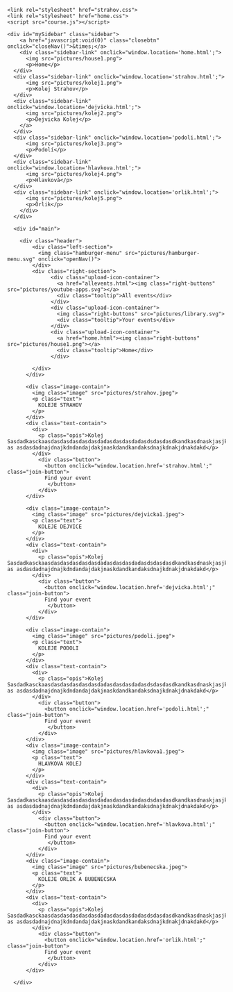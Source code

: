 
<!DOCTYPE html>
<html>
  <head>
    <title>Semestralka</title>
   
    <link rel="stylesheet" href="strahov.css">
    <link rel="stylesheet" href="home.css">
    <script src="course.js"></script>
  </head>
  <body>
    

    <div id="mySidebar" class="sidebar">
        <a href="javascript:void(0)" class="closebtn" onclick="closeNav()">&times;</a>
        <div class="sidebar-link" onclick="window.location='home.html';">
          <img src="pictures/house1.png">
          <p>Home</p>
      </div>
      <div class="sidebar-link" onclick="window.location='strahov.html';">
          <img src="pictures/kolej1.png">
          <p>Kolej Strahov</p>
      </div>
      <div class="sidebar-link" onclick="window.location='dejvicka.html';">
          <img src="pictures/kolej2.png">
          <p>Dejvicka Kolej</p>
        </a>
      </div>
      <div class="sidebar-link" onclick="window.location='podoli.html';">
          <img src="pictures/kolej3.png">
          <p>Podolí</p>
      </div>
      <div class="sidebar-link" onclick="window.location='hlavkova.html';">
          <img src="pictures/kolej4.png">
          <p>Hlavková</p>
      </div>
      <div class="sidebar-link" onclick="window.location='orlik.html';">
          <img src="pictures/kolej5.png">
          <p>Orlik</p>
        </div>
      </div>
      
      <div id="main">
       
        <div class="header">
            <div class="left-section">
              <img class="hamburger-menu" src="pictures/hamburger-menu.svg" onclick="openNav()">
            </div>
            <div class="right-section">
                  <div class="upload-icon-container">
                    <a href="allevents.html"><img class="right-buttons" src="pictures/youtube-apps.svg"></a>
                    <div class="tooltip">All events</div>
                  </div>
                  <div class="upload-icon-container">
                    <img class="right-buttons" src="pictures/library.svg">
                    <div class="tooltip">Your events</div>
                  </div>
                  <div class="upload-icon-container">
                    <a href="home.html"><img class="right-buttons" src="pictures/house1.png"></a>
                    <div class="tooltip">Home</div>
                  </div>
                  
            </div>
          </div>

          <div class="image-contain">
            <img class="image" src="pictures/strahov.jpeg">
            <p class="text">
              KOLEJE STRAHOV
            </p>
          </div>
          <div class="text-contain">
            <div>
              <p class="opis">Kolej Sasdadkasckaasdasdasdasdasdasdadasdasdasdadasdsdasdasdkandkasdnaskjasjkdasdkasjkdasjkdadansdakdnak as asdasdadnajdnajkdndandajdakjnaskdandkandaksdnajkdnakjdnakdakd</p>
            </div>
              <div class="button">
                <button onclick="window.location.href='strahov.html';" class="join-button">
                Find your event
                 </button>
              </div>
          </div>

          <div class="image-contain">
            <img class="image" src="pictures/dejvicka1.jpeg">
            <p class="text">
              KOLEJE DEJVICE
            </p>
          </div>
          <div class="text-contain">
            <div>
              <p class="opis">Kolej Sasdadkasckaasdasdasdasdasdasdadasdasdasdadasdsdasdasdkandkasdnaskjasjkdasdkasjkdasjkdadansdakdnak as asdasdadnajdnajkdndandajdakjnaskdandkandaksdnajkdnakjdnakdakd</p>
            </div>
              <div class="button">
                <button onclick="window.location.href='dejvicka.html';" class="join-button">
                Find your event
                 </button>
              </div>
          </div>

          <div class="image-contain">
            <img class="image" src="pictures/podoli.jpeg">
            <p class="text">
              KOLEJE PODOLI
            </p>
          </div>
          <div class="text-contain">
            <div>
              <p class="opis">Kolej Sasdadkasckaasdasdasdasdasdasdadasdasdasdadasdsdasdasdkandkasdnaskjasjkdasdkasjkdasjkdadansdakdnak as asdasdadnajdnajkdndandajdakjnaskdandkandaksdnajkdnakjdnakdakd</p>
            </div>
              <div class="button">
                <button onclick="window.location.href='podoli.html';" class="join-button">
                Find your event
                 </button>
              </div>
          </div>
          <div class="image-contain">
            <img class="image" src="pictures/hlavkova1.jpeg">
            <p class="text">
              HLAVKOVA KOLEJ
            </p>
          </div>
          <div class="text-contain">
            <div>
              <p class="opis">Kolej Sasdadkasckaasdasdasdasdasdasdadasdasdasdadasdsdasdasdkandkasdnaskjasjkdasdkasjkdasjkdadansdakdnak as asdasdadnajdnajkdndandajdakjnaskdandkandaksdnajkdnakjdnakdakd</p>
            </div>
              <div class="button">
                <button onclick="window.location.href='hlavkova.html';" class="join-button">
                Find your event
                 </button>
              </div>
          </div>
          <div class="image-contain">
            <img class="image" src="pictures/bubenecska.jpeg">
            <p class="text">
              KOLEJE ORLIK A BUBENECSKA
            </p>
          </div>
          <div class="text-contain">
            <div>
              <p class="opis">Kolej Sasdadkasckaasdasdasdasdasdasdadasdasdasdadasdsdasdasdkandkasdnaskjasjkdasdkasjkdasjkdadansdakdnak as asdasdadnajdnajkdndandajdakjnaskdandkandaksdnajkdnakjdnakdakd</p>
            </div>
              <div class="button">
                <button onclick="window.location.href='orlik.html';" class="join-button">
                Find your event
                 </button>
              </div>
          </div>
          
      </div>
    
  </body>
</html>
